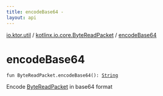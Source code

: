 ```yaml
---
title: encodeBase64 - 
layout: api
---
```


<div class='api-docs-breadcrumbs'><a href="../index.html">io.ktor.util</a> / <a href="index.html">kotlinx.io.core.ByteReadPacket</a> / <a href="./encode-base64.html">encodeBase64</a></div>

# encodeBase64

<div class="signature"><code><span class="keyword">fun </span><span class="identifier">ByteReadPacket</span><span class="symbol">.</span><span class="identifier">encodeBase64</span><span class="symbol">(</span><span class="symbol">)</span><span class="symbol">: </span><a href="https://kotlinlang.org/api/latest/jvm/stdlib/kotlin/-string/index.html"><span class="identifier">String</span></a></code></div>

Encode <a href="#">ByteReadPacket</a> in base64 format

